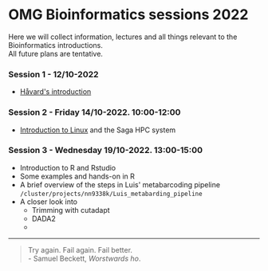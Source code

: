 # OMG Bioinformatics sessions 2022
Here we will collect information, lectures and all things relevant to the Bioinformatics introductions.   
All future plans are tentative. 

### Session 1 - 12/10-2022
 - [Håvard's introduction](lectures/bioinfo_OMG.pdf)


### Session 2 - Friday 14/10-2022. 10:00-12:00
  - [Introduction to Linux](lectures/Intro_to_unix_short.pdf) and the Saga HPC system

### Session 3 - Wednesday 19/10-2022. 13:00-15:00
- Introduction to R and Rstudio
- Some examples and hands-on in R
- A brief overview of the steps in Luis' metabarcoding pipeline
   ```/cluster/projects/nn9338k/Luis_metabarding_pipeline```
- A closer look into 
  - Trimming with cutadapt
  - DADA2
  - 
--- 
> Try again. Fail again. Fail better.   
> \- Samuel Beckett, *Worstwards ho*. 